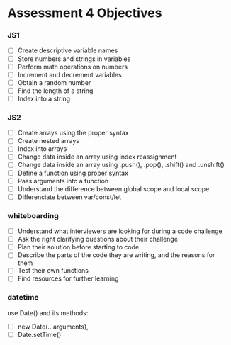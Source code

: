# Assessment 4 Objectives

### JS1
- [ ] Create descriptive variable names
- [ ] Store numbers and strings in variables
- [ ] Perform math operations on numbers
- [ ] Increment and decrement variables
- [ ] Obtain a random number
- [ ] Find the length of a string
- [ ] Index into a string

### JS2
- [ ] Create arrays using the proper syntax
- [ ] Create nested arrays
- [ ] Index into arrays
- [ ] Change data inside an array using index reassignment
- [ ] Change data inside an array using .push(), .pop(), .shift() and .unshift()
- [ ] Define a function using proper syntax
- [ ] Pass arguments into a function
- [ ] Understand the difference between global scope and local scope
- [ ] Differenciate between var/const/let

### whiteboarding
- [ ] Understand what interviewers are looking for during a code challenge
- [ ] Ask the right clarifying questions about their challenge
- [ ] Plan their solution before starting to code
- [ ] Describe the parts of the code they are writing, and the reasons for them
- [ ] Test their own functions
- [ ] Find resources for further learning

### datetime
use Date() and its methods:
- [ ] new Date(...arguments),
- [ ] Date.setTime()
